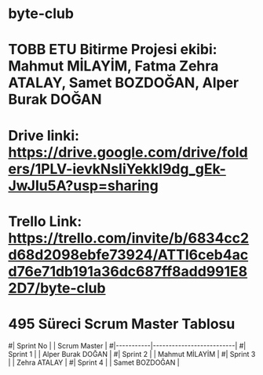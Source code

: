 # byte-club
# TOBB ETU Bitirme Projesi ekibi: Mahmut MİLAYİM, Fatma Zehra ATALAY, Samet BOZDOĞAN, Alper Burak DOĞAN
# Drive linki: https://drive.google.com/drive/folders/1PLV-ievkNsIiYekkl9dg_gEk-JwJIu5A?usp=sharing
#
# Trello Link: https://trello.com/invite/b/6834cc2d68d2098ebfe73924/ATTI6ceb4acd76e71db191a36dc687ff8add991E82D7/byte-club
#
#  495 Süreci Scrum Master Tablosu

#| Sprint No |  | Scrum Master          |
#|-----------|--------------------------|
#| Sprint 1  |  | Alper Burak DOĞAN     |
#| Sprint 2  |  | Mahmut MİLAYİM        |
#| Sprint 3  |  | Zehra ATALAY          |
#| Sprint 4  |  | Samet BOZDOĞAN        |

